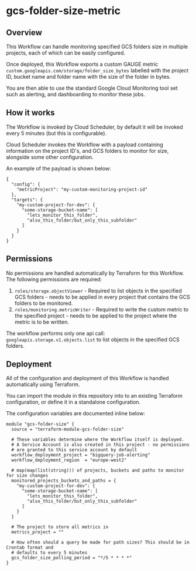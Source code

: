 # gcs-folder-size-metric

## Overview

This Workflow can handle monitoring specified GCS folders size in multiple projects, each of which can be easily configured.

Once deployed, this Workflow exports a custom GAUGE metric `custom.googleapis.com/storage/folder_size_bytes` labelled with
the project ID, bucket name and folder name with the size of the folder in bytes.

You are then able to use the standard Google Cloud Monitoring tool set such as alerting, and dashboarding to monitor these jobs.

## How it works

The Workflow is invoked by Cloud Scheduler, by default it will be invoked every 5 minutes (but this is configurable).

Cloud Scheduler invokes the Workflow with a payload containing information on the project ID's, 
and GCS folders to monitor for size, alongside some other configuration.

An example of the payload is shown below:

```
{
  "config": {
    "metricProject": "my-custom-monitoring-project-id"
  },
  "targets": {
    "my-custom-project-for-dev": {
      "some-storage-bucket-name": [
        "lets_monitor_this_folder",
        "also_this_folder/but_only_this_subfolder"
      ]
    }
  }
}
```

## Permissions

No permissions are handled automatically by Terraform for this Workflow. The following permissions are required:

1. `roles/storage.objectViewer` - Required to list objects in the specified GCS folders - needs to be applied in every
   project that contains the GCS folders to be monitored.
2. `roles/monitoring.metricWriter` - Required to write the custom metric to the specified project - needs to be applied
   to the project where the metric is to be written.

The workflow performs only one api call: `googleapis.storage.v1.objects.list`  to list objects in the specified GCS folders.

## Deployment

All of the configuration and deployment of this Workflow is handled automatically using Terraform.

You can import the module in this repository into to an existing Terraform configuration, or define it in a standalone configuration.

The configuration variables are documented inline below:

```
module "gcs-folder-size" {
  source = "terraform-module-gcs-folder-size"

  # These variables determine where the Workflow itself is deployed.
  # A Service Account is also created in this project - no permissions
  # are granted to this service account by default
  workflow_deployment_project = "bigquery-job-alerting"
  workflow_deployment_region  = "europe-west2"

  # map(map(list(string))) of projects, buckets and paths to monitor for size changes
  monitored_projects_buckets_and_paths = {
    "my-custom-project-for-dev": {
      "some-storage-bucket-name": [
        "lets_monitor_this_folder",
        "also_this_folder/but_only_this_subfolder"
      ]
    }
  }

  # The project to store all metrics in
  metrics_project = ""

  # How often should a query be made for path sizes? This should be in Crontab format and
  # defaults to every 5 minutes
  gcs_folder_size_polling_period = "*/5 * * * *"
}
```
